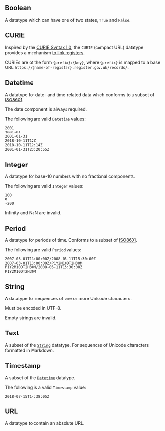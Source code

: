 ## Boolean

A datatype which can have one of two states, `True` and `False`. 

## CURIE

Inspired by the [CURIE Syntax 1.0](https://www.w3.org/TR/curie/), the `CURIE`
(compact URL) datatype provides a mechanism [to link
registers](/linked_registers).

CURIEs are of the form `{prefix}:{key}`, where `{prefix}` is mapped to a base
URL `https://{name-of-register}.register.gov.uk/records/`.

## Datetime

A datatype for date- and time-related data which conforms to a subset of
[ISO8601](https://www.iso.org/standard/40874.html). 

The date component is always required.

The following are valid `Datetime` values:

```
2001
2001-01
2001-01-31
2018-10-11T12Z
2018-10-11T12:14Z
2001-01-31T23:20:55Z
```

## Integer

A datatype for base-10 numbers with no fractional components.

The following are valid `Integer` values:

```
100
0
-200
```

Infinity and NaN are invalid.  

## Period

A datatype for periods of time. Conforms to a subset of
[ISO8601](https://www.iso.org/standard/40874.html).

The following are valid `Period` values:

```
2007-03-01T13:00:00Z/2008-05-11T15:30:00Z
2007-03-01T13:00:00Z/P1Y2M10DT2H30M
P1Y2M10DT2H30M/2008-05-11T15:30:00Z
P1Y2M10DT2H30M
```

## String

A datatype for sequences of one or more Unicode characters.

Must be encoded in UTF-8.

Empty strings are invalid.

## Text

A subset of the [`String`](#string) datatype. For sequences of Unicode
characters formatted in Markdown.

## Timestamp

A subset of the [`Datetime`](#datetime) datatype.

The following is a valid `Timestamp` value:

```
2018-07-15T14:38:05Z
```

## URL

A datatype to contain an absolute URL. 
